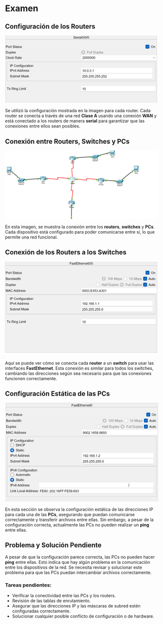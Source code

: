 # Examen

## Configuración de los Routers

![Comandos desde terminal](./imagenes/examen1.png)

Se utilizó la configuración mostrada en la imagen para cada router. Cada router se conecta a través de una red **Clase A** usando una conexión **WAN** y está conectado a los routers de manera **serial** para garantizar que las conexiones entre ellos sean posibles.

## Conexión entre Routers, Switches y PCs

![Comandos desde terminal](./imagenes/examen2.png)

En esta imagen, se muestra la conexión entre los **routers**, **switches** y **PCs**. Cada dispositivo está configurado para poder comunicarse entre sí, lo que permite una red funcional.

## Conexión de los Routers a los Switches

![Comandos desde terminal](./imagenes/examen3.png)

Aquí se puede ver cómo se conecta cada **router** a un **switch** para usar las interfaces **FastEthernet**. Esta conexión es similar para todos los switches, cambiando las direcciones según sea necesario para que las conexiones funcionen correctamente.

## Configuración Estática de las PCs

![Comandos desde terminal](./imagenes/examen4.png)

En esta sección se observa la configuración estática de las direcciones IP para cada una de las **PCs**, asegurando que puedan comunicarse correctamente y transferir archivos entre ellas. Sin embargo, a pesar de la configuración correcta, actualmente las PCs no pueden realizar un **ping** entre ellas.

## Problema y Solución Pendiente

A pesar de que la configuración parece correcta, las PCs no pueden hacer **ping** entre ellas. Esto indica que hay algún problema en la comunicación entre los dispositivos de la red. Se necesita revisar y solucionar este problema para que las PCs puedan intercambiar archivos correctamente.

### Tareas pendientes:
- Verificar la conectividad entre las PCs y los routers.
- Revisión de las tablas de enrutamiento.
- Asegurar que las direcciones IP y las máscaras de subred estén configuradas correctamente.
- Solucionar cualquier posible conflicto de configuración o de hardware.

